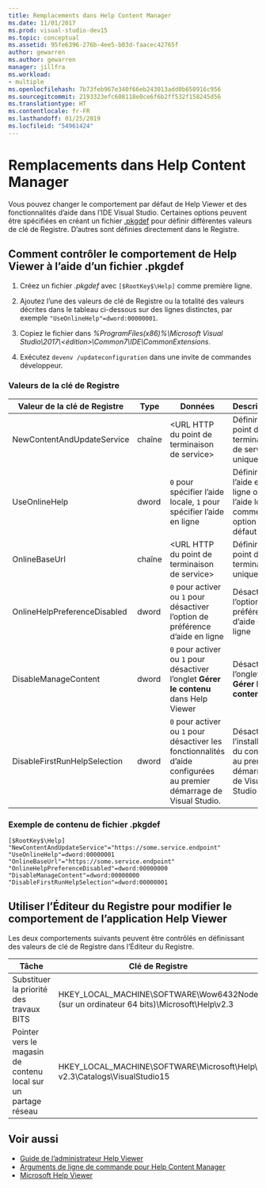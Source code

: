 ```yaml
---
title: Remplacements dans Help Content Manager
ms.date: 11/01/2017
ms.prod: visual-studio-dev15
ms.topic: conceptual
ms.assetid: 95fe6396-276b-4ee5-b03d-faacec42765f
author: gewarren
ms.author: gewarren
manager: jillfra
ms.workload:
- multiple
ms.openlocfilehash: 7b73feb967e340f66eb243013add0b650916c956
ms.sourcegitcommit: 2193323efc608118e0ce6f6b2ff532f158245d56
ms.translationtype: HT
ms.contentlocale: fr-FR
ms.lasthandoff: 01/25/2019
ms.locfileid: "54961424"
---
```

# <a name="help-content-manager-overrides"></a>Remplacements dans Help Content Manager

Vous pouvez changer le comportement par défaut de Help Viewer et des fonctionnalités d’aide dans l’IDE Visual Studio. Certaines options peuvent être spécifiées en créant un fichier [.pkgdef](https://blogs.msdn.microsoft.com/visualstudio/2009/12/18/whats-a-pkgdef-and-why/) pour définir différentes valeurs de clé de Registre. D’autres sont définies directement dans le Registre.

## <a name="how-to-control-help-viewer-behavior-by-using-a-pkgdef-file"></a>Comment contrôler le comportement de Help Viewer à l’aide d’un fichier .pkgdef

1. Créez un fichier *.pkgdef* avec `[$RootKey$\Help]` comme première ligne.

2. Ajoutez l’une des valeurs de clé de Registre ou la totalité des valeurs décrites dans le tableau ci-dessous sur des lignes distinctes, par exemple `"UseOnlineHelp"=dword:00000001`.

3. Copiez le fichier dans *%ProgramFiles(x86)%\Microsoft Visual Studio\2017\\<édition\>\Common7\IDE\CommonExtensions*.

4. Exécutez `devenv /updateconfiguration` dans une invite de commandes développeur.

### <a name="registry-key-values"></a>Valeurs de la clé de Registre

|Valeur de la clé de Registre|Type|Données|Description|
|------------------|----|----|-----------|
|NewContentAndUpdateService|chaîne|\<URL HTTP du point de terminaison de service\>|Définir un point de terminaison de service unique|
|UseOnlineHelp|dword|`0` pour spécifier l’aide locale, `1` pour spécifier l’aide en ligne|Définir l’aide en ligne ou l’aide locale comme option par défaut|
|OnlineBaseUrl|chaîne|\<URL HTTP du point de terminaison de service\>|Définir un point de terminaison unique F1|
|OnlineHelpPreferenceDisabled|dword|`0` pour activer ou `1` pour désactiver l’option de préférence d’aide en ligne|Désactiver l’option de préférence d’aide en ligne|
|DisableManageContent|dword|`0` pour activer ou `1` pour désactiver l’onglet **Gérer le contenu** dans Help Viewer|Désactiver l’onglet **Gérer le contenu**|
|DisableFirstRunHelpSelection|dword|`0` pour activer ou `1` pour désactiver les fonctionnalités d’aide configurées au premier démarrage de Visual Studio.|Désactiver l’installation du contenu au premier démarrage de Visual Studio|

### <a name="example-pkgdef-file-contents"></a>Exemple de contenu de fichier .pkgdef

```pkgdef
[$RootKey$\Help]
"NewContentAndUpdateService"="https://some.service.endpoint"
"UseOnlineHelp"=dword:00000001
"OnlineBaseUrl"="https://some.service.endpoint"
"OnlineHelpPreferenceDisabled"=dword:00000000
"DisableManageContent"=dword:00000000
"DisableFirstRunHelpSelection"=dword:00000001
```

## <a name="use-registry-editor-to-change-help-viewer-behavior"></a>Utiliser l’Éditeur du Registre pour modifier le comportement de l’application Help Viewer

Les deux comportements suivants peuvent être contrôlés en définissant des valeurs de clé de Registre dans l’Éditeur du Registre.

|Tâche|Clé de Registre|Value|Données|
|----------|-----|------|----|
|Substituer la priorité des travaux BITS|HKEY_LOCAL_MACHINE\SOFTWARE\Wow6432Node (sur un ordinateur 64 bits)\Microsoft\Help\v2.3|BITSPriority|**premier plan**, **haute**, **normale** ou **faible**|
|Pointer vers le magasin de contenu local sur un partage réseau|HKEY_LOCAL_MACHINE\SOFTWARE\Microsoft\Help\ v2.3\Catalogs\VisualStudio15|LocationPath|"*ContentStoreNetworkShare*"|

## <a name="see-also"></a>Voir aussi

- [Guide de l’administrateur Help Viewer](../help-viewer/administrator-guide.md)
- [Arguments de ligne de commande pour Help Content Manager](../help-viewer/command-line-arguments.md)
- [Microsoft Help Viewer](../help-viewer/overview.md)